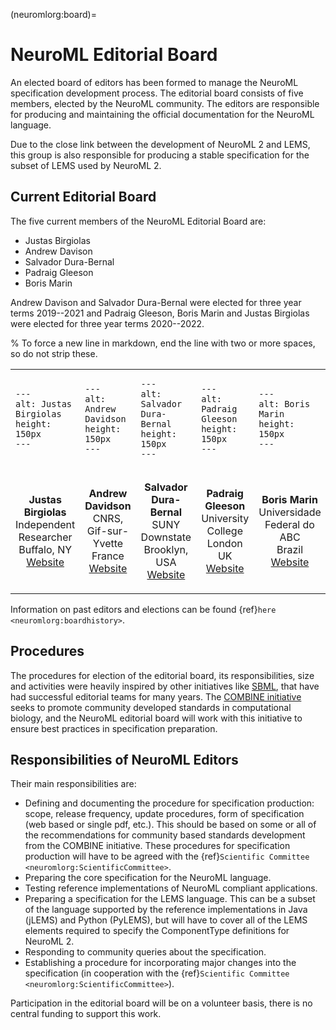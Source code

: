 (neuromlorg:board)=
# NeuroML Editorial Board

An elected board of editors has been formed to manage the NeuroML specification development process.
The editorial board consists of five members, elected by the NeuroML community.
The editors are responsible for producing and maintaining the official documentation for the NeuroML language.

Due to the close link between the development of NeuroML 2 and LEMS, this group is also responsible for producing a stable specification for the subset of LEMS used by NeuroML 2.

## Current Editorial Board

The five current members of the NeuroML Editorial Board are:

- Justas Birgiolas
- Andrew Davison
- Salvador Dura-Bernal
- Padraig Gleeson
- Boris Marin

Andrew Davison and Salvador Dura-Bernal were elected for three year terms 2019--2021 and Padraig Gleeson, Boris Marin and Justas Birgiolas were elected for three year terms 2020--2022.

% To force a new line in markdown, end the line with two or more spaces, so do not strip these.

<table>
<tr>
<td style="width:20%">

```{image} ../images/Board/justas.jpg
---
alt: Justas Birgiolas
height: 150px
---
```

</td>
<td style="width:20%">

```{image} ../images/Board/andrew.jpg
---
alt: Andrew Davidson
height: 150px
---
```

</td>
<td style="width:20%">

```{image} ../images/Board/salva.png
---
alt: Salvador Dura-Bernal
height: 150px
---
```

</td>
<td style="width:20%">

```{image} ../images/Board/padraig2.jpeg
---
alt: Padraig Gleeson
height: 150px
---
```

</td>
<td style="width:20%">

```{image} ../images/Board/boris.jpg
---
alt: Boris Marin
height: 150px
---
```

</td>
</tr>
<tr>
<td style="width:20%">
<center>

**Justas Birgiolas**<br />
Independent Researcher<br />
Buffalo, NY<br />
[Website](https://www.linkedin.com/in/justasbirgiolas/)

</center>
</td>
<td style="width:20%">
<center>

**Andrew Davidson**<br />
CNRS, Gif-sur-Yvette<br />
France<br />
[Website](http://www.andrewdavison.info/)

</center>
</td>
<td style="width:20%">
<center>

**Salvador Dura-Bernal**<br />
SUNY Downstate<br />
Brooklyn, USA<br />
[Website](http://www.neurosimlab.com/users/salvador-dura-bernal)

</center>
</td>
<td style="width:20%">
<center>

**Padraig Gleeson**<br />
University College London<br />
UK<br />
[Website](http://www.opensourcebrain.org/users/4)

</center>
</td>
<td style="width:20%">
<center>

**Boris Marin**<br />
Universidade Federal do ABC<br />
Brazil<br />
[Website](http://opensourcebrain.org/)


</center>
</td>
</tr>
</table>

Information on past editors and elections can be found {ref}`here <neuromlorg:boardhistory>`.

## Procedures

The procedures for election of the editorial board, its responsibilities, size and activities were heavily inspired by other initiatives like [SBML](http://sbml.org/Documents/SBML_Development_Process#The_SBML_Editors), that have had successful editorial teams for many years.
The [COMBINE initiative](http://co.mbine.org/standards) seeks to promote community developed standards in computational biology, and the NeuroML editorial board will work with this initiative to ensure best practices in specification preparation.

## Responsibilities of NeuroML Editors

Their main responsibilities are:

- Defining and documenting the procedure for specification production: scope, release frequency, update procedures, form of specification (web based or single pdf, etc.).
    This should be based on some or all of the recommendations for community based standards development from the COMBINE initiative.
    These procedures for specification production will have to be agreed with the {ref}`Scientific Committee <neuromlorg:ScientificCommittee>`.
- Preparing the core specification for the NeuroML language.
- Testing reference implementations of NeuroML compliant applications.
- Preparing a specification for the LEMS language.
    This can be a subset of the language supported by the reference implementations in Java (jLEMS) and Python (PyLEMS), but will have to cover all of the LEMS elements required to specify the ComponentType definitions for NeuroML 2.
- Responding to community queries about the specification.
- Establishing a procedure for incorporating major changes into the specification (in cooperation with the {ref}`Scientific Committee <neuromlorg:ScientificCommittee>`).

Participation in the editorial board will be on a volunteer basis, there is no central funding to support this work.
